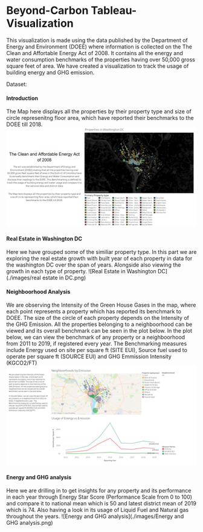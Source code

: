 # Beyond-Carbon Tableau-Visualization

This visualization is made using the data published by the Department of Energy and Environment (DOEE) where information is collected on the The Clean and Affortable Energy Act of 2008.
It contains all the energy and water consumption benchmarks of the properties having over 50,000 gross square feet of area. We have created a visualization to track the usage of building energy and GHG emission.

Dataset: 

#### Introduction

The Map here displays all the properties by their property type and size of circle represenitng floor area, which have reported their benchmarks to the DOEE till 2018.
![Introduction](./images/Introduction.png)


#### Real Estate in Washington DC

Here we have grouped some of the similiar property type. In this part we are exploring the real estate growth with built year of each property in data for the washington DC over the span of years. Alongside also viewing the growth in each type of property.
![Real Estate in Washington DC](./images/real estate in DC.png)


#### Neighboorhood Analysis

We are observing the Intensity of the Green House Gases in the map, where each point represents a property which has reported its benchmark to DOEE. The size of the circle of each property depends on the Intensity of the GHG Emission. All the properties belonging to a neighboorhood can be viewed and its overall benchmark can be seen in the plot below.
In the plot below, we can view the benchmark of any property or a neighboorhood from 2011 to 2019, if registered every year. The Benchmarking measures include Energy used on site per square ft (SITE EUI), Source fuel used to operate per square ft (SOURCE EUI) and GHG Emmission Intensity (KGCO2/FT)
![Neighboorhood Analysis](./images/neighboorhoods.png)


#### Energy and GHG analysis

Here we are drilling in to get insights for any property and its performance in each year through Energy Star Score (Performance Scale from 0 to 100) and compare it to national mean which is 50 and latest district mean of 2019 which is 74. Also having a look in its usage of Liquid Fuel and Natural gas throughout the years.
![Energy and GHG analysis](./images/Energy and GHG analysis.png)
